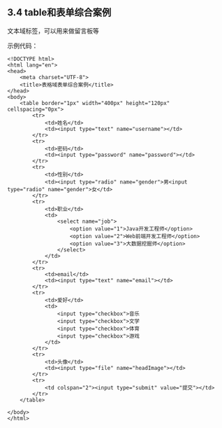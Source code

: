 ## 3.4 table和表单综合案例

文本域标签，可以用来做留言板等

示例代码：

	<!DOCTYPE html>
	<html lang="en">
	<head>
		<meta charset="UTF-8">
		<title>表格域表单综合案例</title>
	</head>
	<body>
		<table border="1px" width="400px" height="120px" cellspacing="0px">
			<tr>
				<td>姓名</td>
				<td><input type="text" name="username"></td>
			</tr>
			<tr>
				<td>密码</td>
				<td><input type="password" name="password"></td>
			</tr>
			<tr>
				<td>性别</td>
				<td><input type="radio" name="gender">男<input type="radio" name="gender">女</td>
			</tr>
			<tr>
				<td>职业</td>
				<td>
					<select name="job">
						<option value="1">Java开发工程师</option>
						<option value="2">Web前端开发工程师</option>
						<option value="3">大数据挖掘师</option>
					</select>
				</td>
			</tr>
			<tr>
				<td>email</td>
				<td><input type="text" name="email"></td>
			</tr>
			<tr>
				<td>爱好</td>
				<td>
					<input type="checkbox">音乐
					<input type="checkbox">文学
					<input type="checkbox">体育
					<input type="checkbox">游戏
				</td>
			</tr>
			<tr>
				<td>头像</td>
				<td><input type="file" name="headImage"></td>
			</tr>
			<tr>
				<td colspan="2"><input type="submit" value="提交"></td>
			</tr>
		</table>
	
	</body>
	</html>